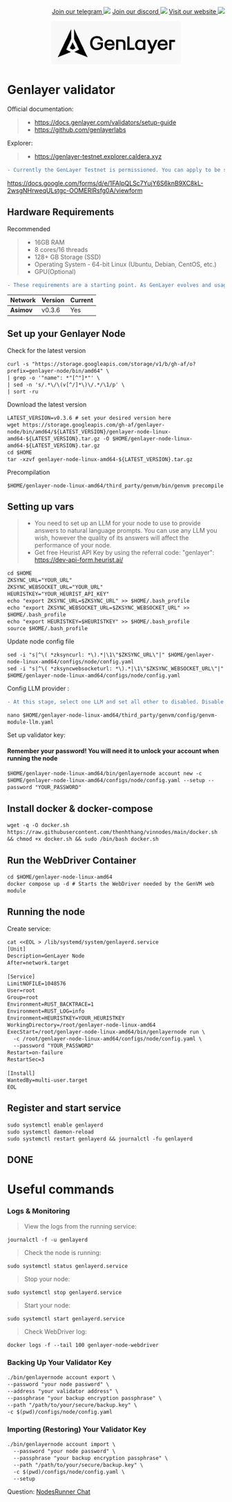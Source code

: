 <p style="font-size:14px" align="right">
<a href="https://t.me/nodesrunnerguru" target="_blank">Join our telegram <img src="https://user-images.githubusercontent.com/50621007/183283867-56b4d69f-bc6e-4939-b00a-72aa019d1aea.png" width="30"/></a>
<a href="https://discord.gg/dvNSrwyU" target="_blank">Join our discord <img src="https://user-images.githubusercontent.com/50621007/176236430-53b0f4de-41ff-41f7-92a1-4233890a90c8.png" width="30"/></a>
<a href="https://vinnodes.com" target="_blank">Visit our website <img src="https://github.com/thenhthang/vinnodes/blob/main/content/logo.jpg?raw=true" width="30"/></a>
</p>
<p align="center">
  <img height="100" height="auto" src="https://github.com/thenhthang/vinnodes/blob/main/content/genlayer.png?raw=true">
</p>

# Genlayer validator
Official documentation:
>- https://docs.genlayer.com/validators/setup-guide
>- https://github.com/genlayerlabs

Explorer:
>- https://genlayer-testnet.explorer.caldera.xyz
```diff
- Currently the GenLayer Testnet is permissioned. You can apply to be selected by filling out the following form: 
```
https://docs.google.com/forms/d/e/1FAIpQLSc7YujY6S6knB9XC8kL-2wsgNHrweqULstgc-OOMERlRsfg0A/viewform

## Hardware Requirements 
Recommended
>- 16GB RAM
>- 8 cores/16 threads
>- 128+ GB Storage (SSD)
>- Operating System - 64-bit Linux (Ubuntu, Debian, CentOS, etc.)
>- GPU(Optional)

```diff
- These requirements are a starting point. As GenLayer evolves and usage patterns change (e.g., more complex AI-driven Intelligent Contracts), the recommended hardware may change.
```

| Network | Version | Current |
|---------------|-------------|-------------|
| **Asimov** | v0.3.6 | Yes |

## Set up your Genlayer Node
Check for the latest version
```
curl -s "https://storage.googleapis.com/storage/v1/b/gh-af/o?prefix=genlayer-node/bin/amd64" \
| grep -o '"name": *"[^"]*"' \
| sed -n 's/.*\/\(v[^/]*\)\/.*/\1/p' \
| sort -ru
```
Download the latest version
```
LATEST_VERSION=v0.3.6 # set your desired version here
wget https://storage.googleapis.com/gh-af/genlayer-node/bin/amd64/${LATEST_VERSION}/genlayer-node-linux-amd64-${LATEST_VERSION}.tar.gz -O $HOME/genlayer-node-linux-amd64-${LATEST_VERSION}.tar.gz
cd $HOME
tar -xzvf genlayer-node-linux-amd64-${LATEST_VERSION}.tar.gz

```
Precompilation
```
$HOME/genlayer-node-linux-amd64/third_party/genvm/bin/genvm precompile
```
## Setting up vars
>- You need to set up an LLM for your node to use to provide answers to natural language prompts. You can use any LLM you wish, however the quality of its answers will affect the performance of your node.
>- Get free Heurist API Key by using the referral code: "genlayer": https://dev-api-form.heurist.ai/
```
cd $HOME
ZKSYNC_URL="YOUR_URL"
ZKSYNC_WEBSOCKET_URL="YOUR_URL"
HEURISTKEY="YOUR_HEURIST_API_KEY"
echo "export ZKSYNC_URL=$ZKSYNC_URL" >> $HOME/.bash_profile
echo "export ZKSYNC_WEBSOCKET_URL=$ZKSYNC_WEBSOCKET_URL" >> $HOME/.bash_profile
echo "export HEURISTKEY=$HEURISTKEY" >> $HOME/.bash_profile
source $HOME/.bash_profile
```
Update node config file
```
sed -i "s|^\( *zksyncurl: *\).*|\1\"$ZKSYNC_URL\"|" $HOME/genlayer-node-linux-amd64/configs/node/config.yaml
sed -i "s|^\( *zksyncwebsocketurl: *\).*|\1\"$ZKSYNC_WEBSOCKET_URL\"|" $HOME/genlayer-node-linux-amd64/configs/node/config.yaml
```
Config LLM provider :
```diff
- At this stage, select one LLM and set all other to disabled. Disable (enable: false) every provider but HEURIST.
```
```
nano $HOME/genlayer-node-linux-amd64/third_party/genvm/config/genvm-module-llm.yaml 
```
Set up validator key:
#### Remember your password! You will need it to unlock your account when running the node
```
$HOME/genlayer-node-linux-amd64/bin/genlayernode account new -c $HOME/genlayer-node-linux-amd64/configs/node/config.yaml --setup --password "YOUR_PASSWORD"
```
## Install docker & docker-compose
```
wget -q -O docker.sh https://raw.githubusercontent.com/thenhthang/vinnodes/main/docker.sh && chmod +x docker.sh && sudo /bin/bash docker.sh
```
## Run the WebDriver Container
```
cd $HOME/genlayer-node-linux-amd64
docker compose up -d # Starts the WebDriver needed by the GenVM web module
```
## Running the node
Create service:
```
cat <<EOL > /lib/systemd/system/genlayerd.service    
[Unit]
Description=GenLayer Node
After=network.target

[Service]
LimitNOFILE=1048576
User=root
Group=root
Environment=RUST_BACKTRACE=1
Environment=RUST_LOG=info
Environment=HEURISTKEY=YOUR_HEURISTKEY
WorkingDirectory=/root/genlayer-node-linux-amd64
ExecStart=/root/genlayer-node-linux-amd64/bin/genlayernode run \
  -c /root/genlayer-node-linux-amd64/configs/node/config.yaml \
  --password "YOUR_PASSWORD"
Restart=on-failure
RestartSec=3

[Install]
WantedBy=multi-user.target
EOL
```
## Register and start service
```
sudo systemctl enable genlayerd
sudo systemctl daemon-reload
sudo systemctl restart genlayerd && journalctl -fu genlayerd
```
## DONE
# Useful commands
### Logs & Monitoring
> View the logs from the running service: 
```
journalctl -f -u genlayerd
```
> Check the node is running: 
```
sudo systemctl status genlayerd.service
```
> Stop your node: 
```
sudo systemctl stop genlayerd.service
```
> Start your node: 
```
sudo systemctl start genlayerd.service
```
> Check WebDriver log: 
```
docker logs -f --tail 100 genlayer-node-webdriver
```
### Backing Up Your Validator Key
```
./bin/genlayernode account export \
--password "your node password" \
--address "your validator address" \
--passphrase "your backup encryption passphrase" \
--path "/path/to/your/secure/backup.key" \
-c $(pwd)/configs/node/config.yaml
```
### Importing (Restoring) Your Validator Key
```
./bin/genlayernode account import \
  --password "your node password" \
  --passphrase "your backup encryption passphrase" \
  --path "/path/to/your/secure/backup.key" \
  -c $(pwd)/configs/node/config.yaml \
  --setup
```


Question: <a href="https://t.me/nodesrunnerguruchat" target="_blank">NodesRunner Chat</a>
